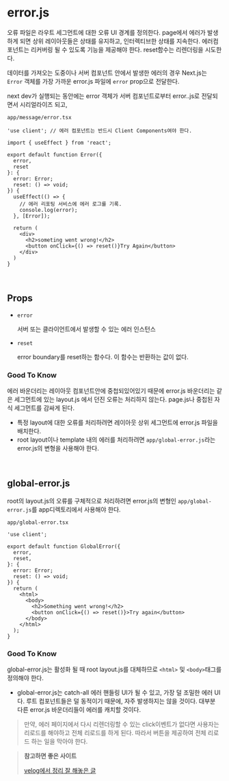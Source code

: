# error.js

오류 파일은 라우트 세그먼트에 대한 오류 UI 경계를 정의한다. page에서 에러가 발생하게 되면 상위 레이아웃들은 상태를 유지하고, 인터렉티브한 상태를 지속한다. 에러컴포넌트는 리커버링 될 수 있도록 기능을 제공해야 한다. reset함수는 리렌더링을 시도한다.  

데이터를 가져오는 도중이나 서버 컴포넌트 안에서 발생한 에러의 경우 Next.js는 `Error` 객체를 가장 가까운 error.js 파일에 `error` prop으로 전달한다.  

next dev가 실행되는 동안에는 error 객체가 서버 컴포넌트로부터 error..js로 전달되면서 시리얼라이즈 되고, 

`app/message/error.tsx`

```tsx
'use client'; // 에러 컴포넌트는 반드시 Client Components여야 한다.

import { useEffect } from 'react';

export default function Error({
  error,
  reset
}: {
  error: Error;
  reset: () => void;
}) {
  useEffect(() => {
    // 에러 리포팅 서비스에 에러 로그를 기록.
    console.log(error);
  }, [Error]);
 
  return (
    <div>
      <h2>someting went wrong!</h2>
      <button onClick={() => reset()}Try Again</button>
    </div>
  )
}
```

<br />

## Props

- `error`

  서버 또는 클라이언트에서 발생할 수 있는 에러 인스턴스

- `reset`

  error boundary를 reset하는 함수다. 이 함수는 반환하는 값이 없다.

### Good To Know

에러 바운더리는 레이아웃 컴포넌트안에 중첩되있어있기 때문에 error.js 바운더리는 같은 세그먼트에 있는 layout.js 에서 던진 오류는 처리하지 않는다. page.js나 중첩된 자식 세그먼트를 감싸게 된다.

- 특정 layout에 대한 오류를 처리하려면 레이아웃 상위 세그먼트에 error.js 파일을 배치한다.
- root layout이나 template 내의 에러를 처리하려면 `app/global-error.js`라는 error.js의 변형을 사용해야 한다.

<br />

## global-error.js

root의 layout.js의 오류를 구체적으로 처리하려면  error.js의 변형인 `app/global-error.js`를 app디렉토리에서 사용해야 한다.

`app/global-error.tsx`

```tsx
'use client';

export default function GlobalError({
  error,
  reset,
}: {
  error: Error;
  reset: () => void;
}) {
  return (
    <html>
      <body>
        <h2>Something went wrong!</h2>
        <button onClick={() => reset()}>Try again</button>
      </body>
    </html>
  );
}
```

### Good To Know

global-error.js는 활성화 될 때 root layout.js를 대체하므로  `<html>` 및 `<body>`태그를 정의해야 한다.

- global-error.js는 catch-all 에러 핸들링 UI가 될 수 있고, 가장 덜 조밀한 에러 UI다. 루트 컴포넌트들은 덜 동적이기 때문에, 자주 발생하지는 않을 것이다. 대부분 다른 error.js 바운더리들이 에러를 캐치할 것이다. 



> 만약, 에러 페이지에서 다시 리렌더링할 수 있는 click이벤트가 없다면 사용자는 리로드를 해야하고 전체 리로드를 하게 된다. 따라서 버튼을 제공하여 전체 리로드 하는 일을 막아야 한다.

> **참고하면 좋은 사이트**  
>
> [velog에서 정리 잘 해놓은 글](https://velog.io/@chaewonkang/Next.js-13-1.-Routing-1.6.-Error-Handling)